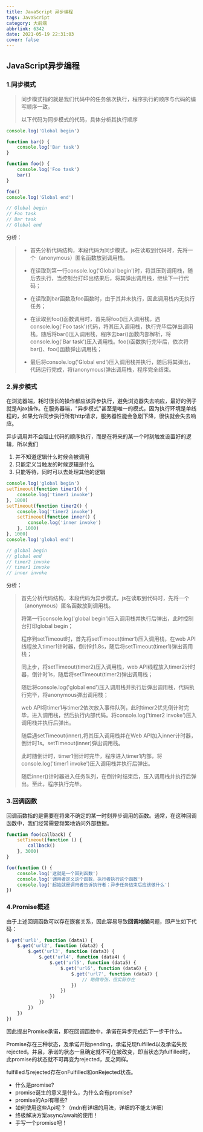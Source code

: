 ```yaml
---
title: JavaScript 异步编程
tags: JavaScript
category: 大前端
abbrlink: 6342
date: 2021-05-19 22:31:03
cover: false
---
```


## JavaScript异步编程

### 1.同步模式

> 同步模式指的就是我们代码中的任务依次执行，程序执行的顺序与代码的编写顺序一致。
>
> 以下代码为同步模式的代码，具体分析其执行顺序

```js
console.log('Global begin')

function bar() {
    console.log('Bar task')
}

function foo() {
    console.log('Foo task')
    bar()
}

foo()
console.log('Global end')

// Global begin
// Foo task
// Bar task
// Global end
```

分析：

> - 首先分析代码结构，本段代码为同步模式，js在读取到代码时，先将一个（anonymous）匿名函数放到调用栈。
>
> - 在读取到第一行console.log('Global begin')时，将其压到调用栈，随后去执行，当控制台打印出结果后，将其弹出调用栈，继续下一行代码；
>
> - 在读取到bar函数及foo函数时，由于其并未执行，因此调用栈内无执行任务；
> - 在读取到foo()函数调用时，首先将foo()压入调用栈，遇console.log('Foo task')代码，将其压入调用栈，执行完毕后弹出调用栈。随后将bar()压入调用栈，程序去bar()函数内部解析，将console.log('Bar task')压入调用栈。foo()函数执行完毕后，依次将bar()、foo()函数弹出调用栈；
> - 最后将console.log('Global end')压入调用栈并执行，随后将其弹出，代码运行完成，将(anonymous)弹出调用栈，程序完全结束。

### 2.异步模式

在浏览器端，耗时很长的操作都应该异步执行，避免浏览器失去响应，最好的例子就是Ajax操作。在服务器端，"异步模式"甚至是唯一的模式，因为执行环境是单线程的，如果允许同步执行所有http请求，服务器性能会急剧下降，很快就会失去响应。

异步调用并不会阻止代码的顺序执行，而是在将来的某一个时刻触发设置好的逻辑，所以我们

1. 并不知道逻辑什么时候会被调用
2. 只能定义当触发的时候逻辑是什么
3. 只能等待，同时可以去处理其他的逻辑

```js
console.log('global begin')
setTimeout(function timer1() {
    console.log('timer1 invoke')
}, 1800)
setTimeout(function timer2() {
    console.log('timer2 invoke')
    setTimeout(function inner() {
        console.log('inner invoke')
    }, 1000)
}, 1000)
console.log('global end')

// global begin
// global end
// timer2 invoke
// timer1 invoke
// inner invoke
```

分析：

> 首先分析代码结构，本段代码为异步模式，js在读取到代码时，先将一个（anonymous）匿名函数放到调用栈。
>
> 将第一行console.log('global begin')压入调用栈并执行后弹出，此时控制台打印global begin；
>
> 程序到setTimeout时，首先将setTimeout(timer1)压入调用栈，在web API线程放入timer1计时器，倒计时1.8s，随后将setTimeout(timer1)弹出调用栈；
>
> 同上步，将setTimeout(timer2)压入调用栈，web API线程放入timer2计时器，倒计时1s，随后将setTimeout(timer2)弹出调用栈；
>
> 随后将console.log('global end')压入调用栈并执行后弹出调用栈，代码执行完毕，将anonymous弹出调用栈；
>
> web API将timer1与timer2依次放入事件队列，此时timer2优先倒计时完毕，进入调用栈，然后执行内部代码。将console.log('timer2 invoke')压入调用栈并执行后弹出。
>
> 随后遇setTimeout(inner),将其压入调用栈并在Web API加入inner计时器，倒计时1s。setTimeout(inner)弹出调用栈。
>
> 此时随倒计时，timer1倒计时完毕，程序进入timer1内部，将console.log('timer1 invoke')压入调用栈并执行后弹出。
>
> 随后inner()计时器进入任务队列，在倒计时结束后，压入调用栈并执行后弹出。至此，程序执行完毕。

### 3.回调函数

回调函数指的是需要在将来不确定的某一时刻异步调用的函数。通常，在这种回调函数中，我们经常需要频繁地访问外部数据。

```js
function foo(callback) {
    setTimeout(function () {
        callback()
    }, 3000)
}

foo(function () {
    console.log('这就是一个回到函数')
    console.log('调用者定义这个函数，执行者执行这个函数')
    console.log('起始就是调用者告诉执行者：异步任务结束后应该做什么')
})
```

### 4.Promise概述

由于上述回调函数可以存在嵌套关系，因此容易导致**回调地狱**问题，即产生如下代码：

```js
$.get('url1', function (data1) {
    $.get('url2', function (data2) {
        $.get('url3', function (data3) {
            $.get('url4', function (data4) {
                $.get('url5', function (data5) {
                    $.get('url6', function (data6) {
                        $.get('url7', function (data7) {
                            // 略微夸张，但实际存在
                        })
                    })
                })
            })
        })
    })
})
```

因此提出Promise承诺，即在回调函数中，承诺在异步完成后下一步干什么。

Promise存在三种状态，及承诺开始pending，承诺兑现fulfilled以及承诺失败rejected。并且，承诺的状态一旦确定就不可在被改变，即当状态为fulfilled时，此promise的状态就不可再变为rejected，反之同样。

fulfilled与rejected存在onFulfilled和onRejected状态。

- 什么是promise?
- promise诞生的意义是什么，为什么会有promise?
- promise的Api有哪些?
- 如何使用这些Api呢？（mdn有详细的用法，详细的不能太详细）
- 终极解决方案async/await的使用！
- 手写一个promise吧！
